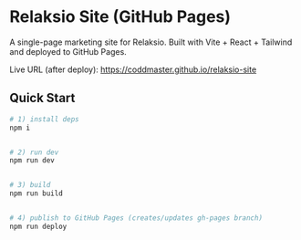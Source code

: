 # Relaksio Site (GitHub Pages)


A single-page marketing site for Relaksio. Built with Vite + React + Tailwind and deployed to GitHub Pages.


Live URL (after deploy): https://coddmaster.github.io/relaksio-site


## Quick Start


```bash
# 1) install deps
npm i


# 2) run dev
npm run dev


# 3) build
npm run build


# 4) publish to GitHub Pages (creates/updates gh-pages branch)
npm run deploy